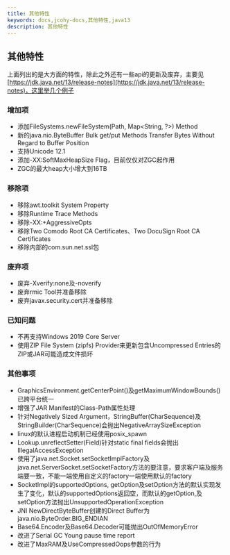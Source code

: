 ```yaml
---
title: 其他特性
keywords: docs,jcohy-docs,其他特性,java13
description: 其他特性
---
```


## 其他特性
上面列出的是大方面的特性，除此之外还有一些api的更新及废弃，主要见 [https://jdk.java.net/13/release-notes](https://jdk.java.net/13/release-notes)，这里举几个例子

### 增加项
* 添加FileSystems.newFileSystem(Path, Map<String, ?>) Method
* 新的java.nio.ByteBuffer Bulk get/put Methods Transfer Bytes Without Regard to Buffer Position
* 支持Unicode 12.1
* 添加-XX:SoftMaxHeapSize Flag，目前仅仅对ZGC起作用
* ZGC的最大heap大小增大到16TB
### 移除项
* 移除awt.toolkit System Property
* 移除Runtime Trace Methods
* 移除-XX:+AggressiveOpts
* 移除Two Comodo Root CA Certificates、Two DocuSign Root CA Certificates
* 移除内部的com.sun.net.ssl包
### 废弃项
* 废弃-Xverify:none及-noverify
* 废弃rmic Tool并准备移除
* 废弃javax.security.cert并准备移除
### 已知问题
* 不再支持Windows 2019 Core Server
* 使用ZIP File System (zipfs) Provider来更新包含Uncompressed Entries的ZIP或JAR可能造成文件损坏
### 其他事项
* GraphicsEnvironment.getCenterPoint()及getMaximumWindowBounds()已跨平台统一
* 增强了JAR Manifest的Class-Path属性处理
* 针对Negatively Sized Argument，StringBuffer(CharSequence)及StringBuilder(CharSequence)会抛出NegativeArraySizeException
* linux的默认进程启动机制已经使用posix_spawn
* Lookup.unreflectSetter(Field)针对static final fields会抛出IllegalAccessException
* 使用了java.net.Socket.setSocketImplFactory及java.net.ServerSocket.setSocketFactory方法的要注意，要求客户端及服务端要一致，不能一端使用自定义的factory一端使用默认的factory
* SocketImpl的supportedOptions, getOption及setOption方法的默认实现发生了变化，默认的supportedOptions返回空，而默认的getOption,及setOption方法抛出UnsupportedOperationException
* JNI NewDirectByteBuffer创建的Direct Buffer为java.nio.ByteOrder.BIG_ENDIAN
* Base64.Encoder及Base64.Decoder可能抛出OutOfMemoryError
* 改进了Serial GC Young pause time report
* 改进了MaxRAM及UseCompressedOops参数的行为
